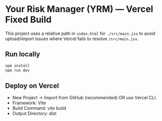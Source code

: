 # Your Risk Manager (YRM) — Vercel Fixed Build

This project uses a relative path in `index.html` for `./src/main.jsx` to avoid
upload/import issues where Vercel fails to resolve `/src/main.jsx`.

## Run locally
```bash
npm install
npm run dev
```

## Deploy on Vercel
- New Project → Import from GitHub (recommended) OR use Vercel CLI.
- Framework: Vite
- Build Command: vite build
- Output Directory: dist

